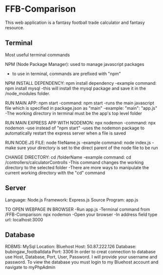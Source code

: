 # FFB-Comparison

This web application is a fantasy football trade calculator and fantasy resource. 

## Terminal

Most useful terminal commands

NPM (Node Package Manager): used to manage javascript packages
  - to use in terminal, commands are prefixed with "npm" 

NPM INSTALL DEPENDENCY: npm install dependency
  -example command: npm install mysql
  -this will install the mysql package and save it in the
    /node_modules folder.

RUN MAIN APP: npm start
  -command: npm start
  -runs the main javascript file which is specified in package.json as "main"
    -example: "main": "app.js"
  -The working directory in terminal must be the app's top level folder

RUN MAIN EXPRESS APP WITH NODEMON: npx nodemon
  -command: npx nodemon
  -use instead of "npm start"
  -uses the nodemon package to automatically restart the express server when a file is saved

RUN NODE.JS FILE: node fileName.js
  -example command: node index.js
  -make sure your directory is set to the direct parent of the node file to be run

CHANGE DIRECTORY: cd /folderName
  -example command: cd /controllers/calculatorControlls
  -This command changes the working directory to the selected folder
  -There are more ways to manipulate the current working directory with the "cd" command

## Server

Language: Node.js
Framework: Express.js
Source Program: app.js

TO OPEN WEBPAGE IN BROWSER
  -Run app.js
    -Terminal command from /FFB-Comparison: npx nodemon
  -Open your browser
  -In address field type url: localhost:3000



## Database

RDBMS: MySql
Location: Bluehost
Host: 50.87.222.126
Database: bubingaw_footballdata
Port: 3306
In order to creat connection to database use Host, Database, Port, User, Password.
I will provide your username and password.
To view the database you must login to my Bluehost account and navigate to myPhpAdmin
